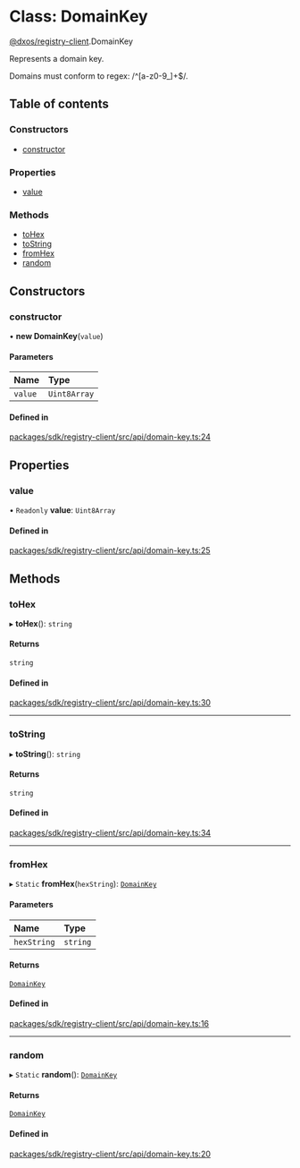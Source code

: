 # Class: DomainKey

[@dxos/registry-client](../modules/dxos_registry_client.md).DomainKey

Represents a domain key.

Domains must conform to regex: /^[a-z0-9_]+$/.

## Table of contents

### Constructors

- [constructor](dxos_registry_client.DomainKey.md#constructor)

### Properties

- [value](dxos_registry_client.DomainKey.md#value)

### Methods

- [toHex](dxos_registry_client.DomainKey.md#tohex)
- [toString](dxos_registry_client.DomainKey.md#tostring)
- [fromHex](dxos_registry_client.DomainKey.md#fromhex)
- [random](dxos_registry_client.DomainKey.md#random)

## Constructors

### constructor

• **new DomainKey**(`value`)

#### Parameters

| Name | Type |
| :------ | :------ |
| `value` | `Uint8Array` |

#### Defined in

[packages/sdk/registry-client/src/api/domain-key.ts:24](https://github.com/dxos/dxos/blob/e3b936721/packages/sdk/registry-client/src/api/domain-key.ts#L24)

## Properties

### value

• `Readonly` **value**: `Uint8Array`

#### Defined in

[packages/sdk/registry-client/src/api/domain-key.ts:25](https://github.com/dxos/dxos/blob/e3b936721/packages/sdk/registry-client/src/api/domain-key.ts#L25)

## Methods

### toHex

▸ **toHex**(): `string`

#### Returns

`string`

#### Defined in

[packages/sdk/registry-client/src/api/domain-key.ts:30](https://github.com/dxos/dxos/blob/e3b936721/packages/sdk/registry-client/src/api/domain-key.ts#L30)

___

### toString

▸ **toString**(): `string`

#### Returns

`string`

#### Defined in

[packages/sdk/registry-client/src/api/domain-key.ts:34](https://github.com/dxos/dxos/blob/e3b936721/packages/sdk/registry-client/src/api/domain-key.ts#L34)

___

### fromHex

▸ `Static` **fromHex**(`hexString`): [`DomainKey`](dxos_registry_client.DomainKey.md)

#### Parameters

| Name | Type |
| :------ | :------ |
| `hexString` | `string` |

#### Returns

[`DomainKey`](dxos_registry_client.DomainKey.md)

#### Defined in

[packages/sdk/registry-client/src/api/domain-key.ts:16](https://github.com/dxos/dxos/blob/e3b936721/packages/sdk/registry-client/src/api/domain-key.ts#L16)

___

### random

▸ `Static` **random**(): [`DomainKey`](dxos_registry_client.DomainKey.md)

#### Returns

[`DomainKey`](dxos_registry_client.DomainKey.md)

#### Defined in

[packages/sdk/registry-client/src/api/domain-key.ts:20](https://github.com/dxos/dxos/blob/e3b936721/packages/sdk/registry-client/src/api/domain-key.ts#L20)

